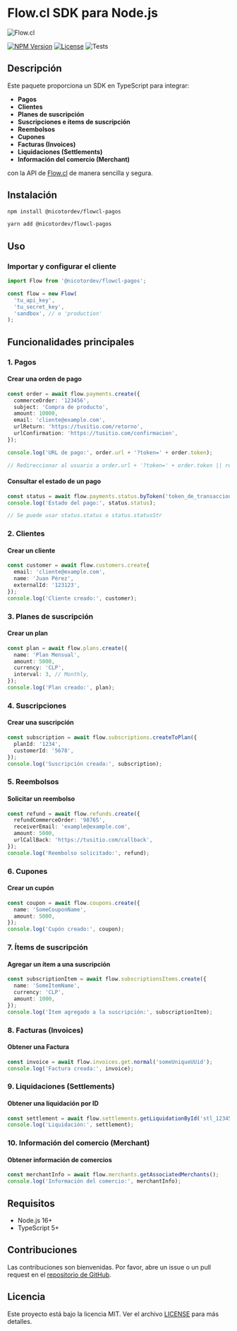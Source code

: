 # Flow.cl SDK para Node.js

![Flow.cl](https://www.flow.cl/images/header/logo-flow.svg)

[![NPM Version](https://img.shields.io/npm/v/@nicotordev/flowcl-pagos.svg)](https://www.npmjs.com/package/@nicotordev/flowcl-pagos)
[![License](https://img.shields.io/npm/l/@nicotordev/flowcl-pagos.svg)](LICENSE)
![Tests](https://github.com/nicotordev/flowcl-pagos/actions/workflows/test.yml/badge.svg?style=flat-square)


## Descripción

Este paquete proporciona un SDK en TypeScript para integrar:

- **Pagos**
- **Clientes**
- **Planes de suscripción**
- **Suscripciones e ítems de suscripción**
- **Reembolsos**
- **Cupones**
- **Facturas (Invoices)**
- **Liquidaciones (Settlements)**
- **Información del comercio (Merchant)**

con la API de [Flow.cl](https://www.flow.cl/) de manera sencilla y segura.

## Instalación

```sh
npm install @nicotordev/flowcl-pagos
```

```sh
yarn add @nicotordev/flowcl-pagos
```

## Uso

### Importar y configurar el cliente

```typescript
import Flow from '@nicotordev/flowcl-pagos';

const flow = new Flow(
  'tu_api_key',
  'tu_secret_key',
  'sandbox', // o 'production'
);
```

## Funcionalidades principales

### 1. Pagos

#### Crear una orden de pago

```typescript
const order = await flow.payments.create({
  commerceOrder: '123456',
  subject: 'Compra de producto',
  amount: 10000,
  email: 'cliente@example.com',
  urlReturn: 'https://tusitio.com/retorno',
  urlConfirmation: 'https://tusitio.com/confirmacion',
});

console.log('URL de pago:', order.url + '?token=' + order.token);

// Redireccionar al usuario a order.url + '?token=' + order.token || redirectUrl
```

#### Consultar el estado de un pago

```typescript
const status = await flow.payments.status.byToken('token_de_transaccion');
console.log('Estado del pago:', status.status);

// Se puede usar status.status o status.statusStr
```

### 2. Clientes

#### Crear un cliente

```typescript
const customer = await flow.customers.create{
  email: 'cliente@example.com',
  name: 'Juan Pérez',
  externalId: '123123',
});
console.log('Cliente creado:', customer);
```

### 3. Planes de suscripción

#### Crear un plan

```typescript
const plan = await flow.plans.create({
  name: 'Plan Mensual',
  amount: 5000,
  currency: 'CLP',
  interval: 3, // Monthly,
});
console.log('Plan creado:', plan);
```

### 4. Suscripciones

#### Crear una suscripción

```typescript
const subscription = await flow.subscriptions.createToPlan({
  planId: '1234',
  customerId: '5678',
});
console.log('Suscripción creada:', subscription);
```

### 5. Reembolsos

#### Solicitar un reembolso

```typescript
const refund = await flow.refunds.create({
  refundCommerceOrder: '98765',
  receiverEmail: 'example@example.com',
  amount: 5000,
  urlCallBack: 'https://tusitio.com/callback',
});
console.log('Reembolso solicitado:', refund);
```

### 6. Cupones

#### Crear un cupón

```typescript
const coupon = await flow.coupons.create({
  name: 'SomeCouponName',
  amount: 5000,
});
console.log('Cupón creado:', coupon);
```

### 7. Ítems de suscripción

#### Agregar un ítem a una suscripción

```typescript
const subscriptionItem = await flow.subscriptionsItems.create({
  name: 'SomeItemName',
  currency: 'CLP',
  amount: 1000,
});
console.log('Ítem agregado a la suscripción:', subscriptionItem);
```

### 8. Facturas (Invoices)

#### Obtener una Factura

```typescript
const invoice = await flow.invoices.get.normal('someUniqueUUid');
console.log('Factura creada:', invoice);
```

### 9. Liquidaciones (Settlements)

#### Obtener una liquidación por ID

```typescript
const settlement = await flow.settlements.getLiquidationById('stl_12345');
console.log('Liquidación:', settlement);
```

### 10. Información del comercio (Merchant)

#### Obtener información de comercios

```typescript
const merchantInfo = await flow.merchants.getAssociatedMerchants();
console.log('Información del comercio:', merchantInfo);
```

## Requisitos

- Node.js 16+
- TypeScript 5+

## Contribuciones

Las contribuciones son bienvenidas. Por favor, abre un issue o un pull request en el [repositorio de GitHub](https://github.com/nicotordev/flowcl-pagos).

## Licencia

Este proyecto está bajo la licencia MIT. Ver el archivo [LICENSE](LICENSE) para más detalles.
